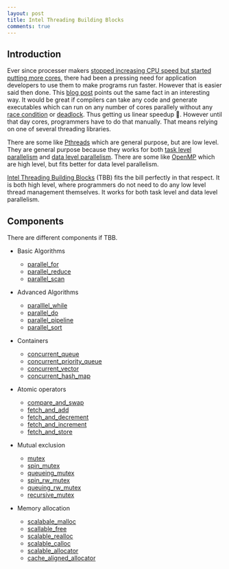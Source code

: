 ```yaml
---
layout: post
title: Intel Threading Building Blocks
comments: true
---
```


## Introduction ##
Ever since processer makers [stopped increasing CPU speed but started putting more cores](http://www.extremetech.com/computing/116561-the-death-of-cpu-scaling-from-one-core-to-many-and-why-were-still-stuck),
there had been a pressing need for application developers to use them to make programs run faster. However that is easier said then done.
This [blog post](http://blog.smartbear.com/programming/why-johnny-cant-write-multithreaded-programs/) points out the same fact in an interesting way.
It would be great if compilers can take any code and generate executables which can run on any number of cores parallely without any [race condition](https://en.wikipedia.org/wiki/Race_condition#Software)
or [deadlock](https://en.wikipedia.org/wiki/Deadlock). Thus getting us linear speedup :grimacing:. However until that day cores, programmers have to do that manually. That means relying on one of several threading libraries.

There are some like [Pthreads](http://man7.org/linux/man-pages/man7/pthreads.7.html) which are general purpose, but are low level. They are general purpose because they works for both [task level parallelism](https://en.wikipedia.org/wiki/Task_parallelism) and [data level parallelism](https://en.wikipedia.org/wiki/Data_parallelism).
There are some like [OpenMP]() which are high level, but fits better for data level parallelism.

[Intel Threading Building Blocks](https://www.threadingbuildingblocks.org/) (TBB) fits the bill perfectly in that respect. It is both high level, where programmers do not need to do any low level thread management themselves. It works for both task level and data level parallelism.


## Components ##
There are different components if TBB.

* Basic Algorithms
  * [parallel_for]()
  * [parallel_reduce]()
  * [parallel_scan]()

* Advanced Algorithms
  * [paralllel_while]()
  * [parallel_do]()
  * [parallel_pipeline]()
  * [parallel_sort]()

* Containers
  * [concurrent_queue]()
  * [concurrent_priority_queue]()
  * [concurrent_vector]()
  * [concurrent_hash_map]()

* Atomic operators
  * [compare_and_swap]()
  * [fetch_and_add]()
  * [fetch_and_decrement]()
  * [fetch_and_increment]()
  * [fetch_and_store]()

* Mutual exclusion
  * [mutex]()
  * [spin_mutex]()
  * [queueing_mutex]()
  * [spin_rw_mutex]()
  * [queuing_rw_mutex]()
  * [recursive_mutex]()

* Memory allocation
  * [scalabale_malloc]()
  * [scallable_free]()
  * [scalable_realloc]()
  * [scalable_calloc]()
  * [scalable_allocator]()
  * [cache_aligned_allocator]()

